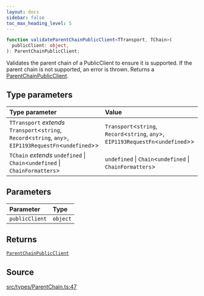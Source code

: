 ```yaml
---
layout: docs
sidebar: false
toc_max_heading_level: 5
---
```


```ts
function validateParentChainPublicClient<TTransport, TChain>(
  publicClient: object,
): ParentChainPublicClient;
```

Validates the parent chain of a PublicClient to ensure it is
supported. If the parent chain is not supported, an error is thrown. Returns
a [ParentChainPublicClient](../type-aliases/ParentChainPublicClient.md).

## Type parameters

| Type parameter                                                                                                 | Value                                                                                   |
| :------------------------------------------------------------------------------------------------------------- | :-------------------------------------------------------------------------------------- |
| `TTransport` _extends_ `Transport`\<`string`, `Record`\<`string`, `any`\>, `EIP1193RequestFn`\<`undefined`\>\> | `Transport`\<`string`, `Record`\<`string`, `any`\>, `EIP1193RequestFn`\<`undefined`\>\> |
| `TChain` _extends_ `undefined` \| `Chain`\<`undefined` \| `ChainFormatters`\>                                  | `undefined` \| `Chain`\<`undefined` \| `ChainFormatters`\>                              |

## Parameters

| Parameter      | Type     |
| :------------- | :------- |
| `publicClient` | `object` |

## Returns

[`ParentChainPublicClient`](../type-aliases/ParentChainPublicClient.md)

## Source

[src/types/ParentChain.ts:47](https://github.com/OffchainLabs/arbitrum-orbit-sdk/blob/9d5595a042e42f7d6b9af10a84816c98ea30f330/src/types/ParentChain.ts#L47)
